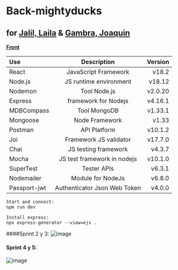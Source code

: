 # Back-mightyducks
## for [Jalil, Laila](https://github.com/LailaJalil) & [Gambra, Joaquin](https://github.com/joacogambra)
[**Front**](https://github.com/joacogambra/my-tinerary-mightyducks)

| Use | Description          | Version |
| :---     |    :----:            |    ---: |
| React    | JavaScript Framework | v18.2   |
| Node.js  | JS runtime environment | v18.12   |
| Nodemon  | Tool Node.js     | v2.0.20  |
| Express  | framework for Nodejs | v4.16.1 |
| MDBCompass  | Tool MongoDB      | v1.33.1   |
| Mongoose  | Node Framework      | v1.33   |
| Postman  | API Platform      | v10.1.2  |
| Joi  | Framework JS validator      | v17.7.0  |
| Chai  | JS testing framework | v4.3.7  |
| Mocha  | JS test framework in nodejs      | v10.1.0  |
| SuperTest  | Tester APIs      | v6.3.1  |
| Nodemailer  | Module for NodeJs | v6.8.0 |
| Passport-jwt  | Authenticator Json Web Token | v4.0.0 |

```
Start and connect: 
npm run dev

Install express:
npx express-generator --view=ejs .
```
####Sprint 2 y 3:
![image](https://user-images.githubusercontent.com/114600775/201817476-a70e14e1-9ea4-4be3-bbe0-605c4a5f20c3.png)
#### Sprint 4 y 5:
![image](https://user-images.githubusercontent.com/114600775/205766031-f024469c-a0f9-4fea-a06d-bd0c3e668a59.png)
